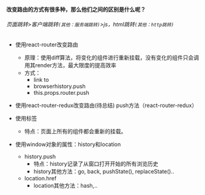 #### 改变路由的方式有很多种，那么他们之间的区别是什么呢？
###### 页面跳转>客户端跳转`(其他：服务端跳转)`>js，html跳转`(其他：http跳转)`
- 使用react-router改变路由
  - 原理：使用diff算法，将变化的组件进行重新挂载，没有变化的组件只会调用其render方法，最大限度的提高效率
  - 方式：
    - link to
    - browserhistory.push
    - this.props.router.push

- 使用react-router-redux改变路由(待总结)
push方法（react-router-redux）

- 使用<a />标签
  - 特点：页面上所有的组件都会重新的挂载。

- 使用window对象的属性：history和location

  - history.push
    - 特点：history记录了从窗口打开开始的所有浏览历史
    - history其他方法：go, back, pushState(), replaceState()..
  - location.href
    - location其他方法：hash,..
